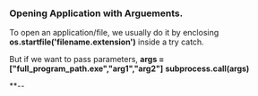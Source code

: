### Opening Application with Arguements.

To open an application/file, we usually do it by enclosing **os.startfile('filename.extension')** inside a try catch.

But if we want to pass parameters,
**args = ["full_program_path.exe","arg1","arg2"]**
**subprocess.call(args)**

**--
